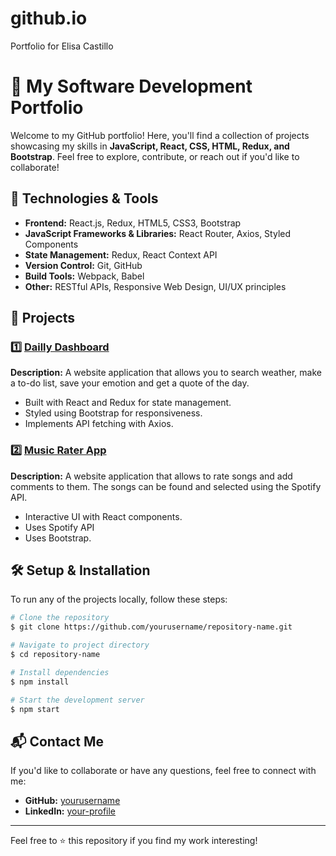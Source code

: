 # github.io
Portfolio for Elisa Castillo

# 🚀 My Software Development Portfolio

Welcome to my GitHub portfolio! Here, you'll find a collection of projects showcasing my skills in **JavaScript, React, CSS, HTML, Redux, and Bootstrap**. Feel free to explore, contribute, or reach out if you'd like to collaborate!

## 📌 Technologies & Tools

- **Frontend:** React.js, Redux, HTML5, CSS3, Bootstrap
- **JavaScript Frameworks & Libraries:** React Router, Axios, Styled Components
- **State Management:** Redux, React Context API
- **Version Control:** Git, GitHub
- **Build Tools:** Webpack, Babel
- **Other:** RESTful APIs, Responsive Web Design, UI/UX principles

## 📂 Projects

### 1️⃣  [Dailly Dashboard](https://github.com/eli-cas/Daily-Dashboard.git)
**Description:** A website application that allows you to search weather, make a to-do list, save your emotion and get a quote of the day.
- Built with React and Redux for state management.
- Styled using Bootstrap for responsiveness.
- Implements API fetching with Axios.

### 2️⃣ [Music Rater App](https://github.com/eli-cas/Music-Rater-App)
**Description:** A website application that allows to rate songs and add comments to them. The songs can be found and selected using the Spotify API.
- Interactive UI with React components.
- Uses Spotify API
- Uses Bootstrap.

## 🛠️ Setup & Installation

To run any of the projects locally, follow these steps:

```sh
# Clone the repository
$ git clone https://github.com/yourusername/repository-name.git

# Navigate to project directory
$ cd repository-name

# Install dependencies
$ npm install

# Start the development server
$ npm start
```

## 📬 Contact Me

If you'd like to collaborate or have any questions, feel free to connect with me:
- **GitHub:** [yourusername](https://github.com/eli-cas)
- **LinkedIn:** [your-profile](https://www.linkedin.com/in/elda-elisa-castillo-576920b5/)

---
Feel free to ⭐️ this repository if you find my work interesting!

